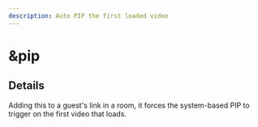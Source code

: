 ```yaml
---
description: Auto PIP the first loaded video
---
```


# \&pip

## Details

Adding this to a guest's link in a room, it forces the system-based PIP to trigger on the first video that loads.
